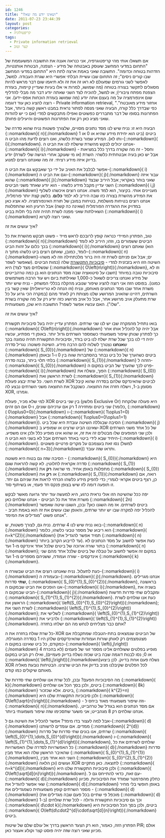 ```yaml
---
id: 1246
title: "ושאינו יודע מה שאלו"
date: 2011-07-23 23:44:39
layout: post
categories: 
  - קריפטולוגיה
tags: 
  - Private information retrieval
  - קצר וטוב
---
```

אם תשאלו אותי מהי קריפטוגרפיה, אני כנראה אענה את התשובה המשעממת של "התחום במדעי המחשב שעוסק באבטחה של מידע - הצפנה, הבטחת אותנטיות, הזדהות בטוחה וכדומה". התשובה שאני באמת ארצה לתת היא "התחום במדעי המחשב שבו קורים ניסים"; זה התחום שבו עשיית הבלתי אפשרי היא שגרת העבודה. למשל, לאפשר לשני גורמים שמעולם לא ראו זה את זה ולא תיאמו שום דבר מראש להיות מסוגלים לתקשר בצורה בטוחה (מה שמושג, למרות אי אלו בעיות שעדיין קיימות, בעזרת הצפנת מפתח ציבורי); או למשל, להוכיח לצד השני שאתה יודע דבר מה מבלי להדליף שום אינפורמציה על מה בעצם אתה יודע (מה שמושג בעזרת הוכחות אפס-ידע). אני רוצה להציג כאן עוד דוגמה - Private information retrieval, "אחזור מידע מאובטח". כפי שבדרך כלל קורה, הבעיה שאני מנסה לפתור נראית במבט ראשון קשה ביותר, אבל הפתרונות בסופו של דבר מתבררים כפשוטים ואפילו מתבקשים למדי (אם כי יש להודות שאני מציג כאן רק את הפתרונות הפשוטים והיעילים פחות).

הבעיה היא זו: נניח שיש לנו מסד נתונים מסויים, שלצורך פשטות נניח שהוא סדרה של {::nomarkdown}\( n\){:/nomarkdown} ביטים (ביט הוא יחידת מידע שהיא או 0 או 1 ותו לא). המידע שמור בשרת כלשהו, ואנו רוצים לדעת מהו הביט ה-{::nomarkdown}\( i\){:/nomarkdown}. אנחנו יכולים לבקש מהשרת שישלח לנו את הביט ה-{::nomarkdown}\( i\){:/nomarkdown} וחסל - זה מה שקורה בדרך כלל במציאות - אבל יש כאן בעיה אבטחתית כלשהי: השרת (או מי שעוקב אחרי הגישה שלי לשרת) יודע בדיוק איזה מידע רציתי. זה מה שאנחנו רוצים למנוע.

אפשר לבלבל את האויב על ידי כך שאבקש גם את הביט ה-{::nomarkdown}\( i\){:/nomarkdown} וגם את הביט ה-{::nomarkdown}\( j\){:/nomarkdown} עבור איזה שהוא {::nomarkdown}\( j\){:/nomarkdown} שאני בוחר באקראי; אבל היריב שבצד השני עדיין מקבל מידע כלשהו - הוא יודע שאחד משני הביטים {::nomarkdown}\( i,j\){:/nomarkdown} מעניינים אותי. בקיצור, הוא למד משהו. אנחנו רוצים איכשהו לשלוף את המידע מהשרת בצורה כזו שבה היריב לא ילמד <strong>כלום</strong>. בלשון קצת יותר פורמלית, אנחנו רוצים בטיחות מושלמת, בטיחות במובן של תורת האינפורמציה. לא אציג כאן במדויק את ההגדרה הפורמלית (שאינה כה קשה) אבל הרעיון הוא שהתפלגות השאילתות שאני מפנה לשרת תהיה זהה בלי תלות בביט {::nomarkdown}\( i\){:/nomarkdown} שאני רוצה לקרוא.

איך עושים את זה?

טוב, הפתרון המיידי כנראה קופץ לרובכם לראש מייד - פשוט תבקש מהשרת את כל {::nomarkdown}\( n\){:/nomarkdown} הביטים ששמורים בו, וזהו; היריב לא לומד בכך כלום על זהות הביט {::nomarkdown}\( i\){:/nomarkdown} שאתם רוצים (הוא לומד, כמובן, שאתם רוצים ביט כלשהו מתוך ה-{::nomarkdown}\( n\){:/nomarkdown}-ים; אבל אם פניתם לשרת זה היה ברור מלכתחילה וזה לא משהו שאפשר לשפר). השיטה הזו היא בזבזנית למדי - <a href="http://www.gadial.net/?p=1034">סיבוכיות התקשורת</a> שלה (כמות הביטים שנשלחים מצד לצד) היא {::nomarkdown}\( O\left(n\right)\){:/nomarkdown}, וזו לא סיבוכיות טובה במיוחד (חשבו על סיטואציה שבה מסד הנתונים הוא בן כמה טרהבייטים של מידע ואנחנו צריכים לשאול כ-1,000 שאילתות ביום ויש עוד הרבה משתמשים כמונו). בפוסט הזה אני רוצה להציג שיפור שנובע מהקלה בכללי המשחק - נניח שיש יותר משרת אחד שבו מסד הנתונים מאוחסן, ונניח (וזו הנחה לא טריוויאלית) שאין קשר בין השרתים, דהיינו שהאויב המרושע שלנו מצותת רק לאחד מהם (במקרה הכי גרוע על כל שרת מתעלק אויב מרושע אחר, אבל כל אויב מרושע כזה יודע רק על מה שקורה בשרת "שלו"). האם עכשיו אפשר לשפר? התשובה היא שכן, משמעותית.

איך עושים את זה?

בואו נתחיל מהמקרה שבו יש לנו שני שרתים. הפתרון עדיין יהיה בעל סיבוכיות תקשורת {::nomarkdown}\( O\left(n\right)\){:/nomarkdown} אבל יהיה קל להכליל אותו אחר כך לפתרון שנותן שיפור משמעותי כשמספר השרתים גדול יותר. באופן די מפתיע, עכשיו יהיה די לנו בכך שכל שרת ישלח לנו ביט בודד, וסיבוכיות התקשורת תהיה טמונה בכך ש<strong>אנחנו</strong> נצטרך לשלוח להם הרבה מידע. השיטה פשוטה: נגריל סדרה {::nomarkdown}\( S_{0}\){:/nomarkdown} של {::nomarkdown}\( n\){:/nomarkdown} ביטים כשהערך של כל ביט נבחר בהסתברות שווה בין 0 ו-1 ובאופן בלתי תלוי ביתר, נבנה סדרה {::nomarkdown}\( S_{1}\){:/nomarkdown} הזהה ל-{::nomarkdown}\( S_{0}\){:/nomarkdown} פרט לכך שהערך של הביט במקום ה-{::nomarkdown}\( i\){:/nomarkdown} הפוך, ונשלח את {::nomarkdown}\( S_{0}\){:/nomarkdown} לשרת הראשון ואת {::nomarkdown}\( S_{1}\){:/nomarkdown} לשרת השני. כל שרת יבצע פעולת XOR לביטים שהאינדקס שלהם בסדרה שהוא קיבל מסומן ב-1, וישלח חזרה את התוצאה. כשנקבל את התוצאה משני השרתים נבצע לה XOR, וגמרנו.

למי שלא מכיר, פעולת XOR בין שני ביטים (מלשון Exclusive Or) היא פעולה שלוקחת שני ביטים ומחזירה 1 רק אם ערכיהם שונים, ו-0 אם הם זהים (כלומר, {::nomarkdown}\( 0\oplus0=0\){:/nomarkdown} ו-{::nomarkdown}\( 1\oplus1=0\){:/nomarkdown} אבל {::nomarkdown}\( 1\oplus0=0\oplus1=1\){:/nomarkdown}). הסיבה שבגללה השיטה עובדת היא שכל ביט {::nomarkdown}\( j\){:/nomarkdown} שאיננו הביט שרצינו או שמופיע ב-XOR של כל אחד משני השרתים ולכן שני המופעים שלו מבטלים זה את זה, או שהוא אינו מופיע כלל ולכן אינו משפיע. היחיד שבא לידי ביטוי באחד השרתים אבל לא בשני הוא הביט ה-{::nomarkdown}\( i\){:/nomarkdown}. נסו זאת בעצמכם על מקרים פרטיים פשוטים (למשל {::nomarkdown}\( n=3\){:/nomarkdown}) ותראו שזה עובד.

הסיבה שזה גם בטוח היא פשוטה - {::nomarkdown}\( S_{0}\){:/nomarkdown} היא סדרה אקראית לחלוטין. לא קשה להראות שגם {::nomarkdown}\( S_{1}\){:/nomarkdown} מתפלגת באופן אחיד. מי שרואה <strong>רק</strong> את {::nomarkdown}\( S_{0}\){:/nomarkdown} או <strong>רק</strong> את {::nomarkdown}\( S_{1}\){:/nomarkdown} רואה, אם כן, רצף ביטים אקראי לגמרי; כדי להפיק מידע כלשהו הכרחי לראות את שניהם גם יחד. זו תופעה דומה לזו שיש בצופן פנקס חד פעמי, או בשיתוף סוד.

יפה ככל שהשיטה הזו אולי נראית כרגע, היא למעשה עוד יותר גרועה מאשר לבקש משרת אחד את כל הביטים - אנחנו שולחים כאן {::nomarkdown}\( 2n\){:/nomarkdown} ביטים לשרתים. אז מה השגנו כאן? ובכן, השגנו שיטה שאפשר להכליל יפה למקרה שבו יש יותר שרתים, והאופן שבו עושים את זה הוא באמת חביב - אנחנו פשוט "מגדילים את המימד".

בואו נניח שיש לנו 4 שרתים. נניח גם, לצורך פשטות, ש-{::nomarkdown}\( n\){:/nomarkdown} הוא ריבוע של מספר טבעי כלשהו, כלומר {::nomarkdown}\( n=k^{2}\){:/nomarkdown} (תמיד אפשר להגדיל את {::nomarkdown}\( n\){:/nomarkdown} עד לריבוע הקרוב ביותר). כעת אפשר לחשוב על מסד הנתונים לא בתור שורה ארוכה של ביטים שלכל אחד אינדקס מ-1 ועד {::nomarkdown}\( n\){:/nomarkdown}; במקום זה אפשר לחשוב על טבלה של ביטים שלכל אחד מהם שני אינדקסים - שורה ועמודה, ששניהם מספרים מ-1 ועד {::nomarkdown}\( k\){:/nomarkdown}.

כעת לתעלול. נניח שאנחנו רוצים את הביט שבשורה ה-{::nomarkdown}\( i\){:/nomarkdown} ובעמודה ה-{::nomarkdown}\( j\){:/nomarkdown}. אנחנו מגרילים <strong>שתי</strong> סדרות, {::nomarkdown}\( S_{0}^{1},S_{0}^{2}\){:/nomarkdown}, בראשונה אנו הופכים את הביט שבמקום ה-{::nomarkdown}\( i\){:/nomarkdown}, בשניה את הביט שבמקום ה-{::nomarkdown}\( j\){:/nomarkdown} ומקבלים שתי סדרות חדשות {::nomarkdown}\( S_{1}^{1},S_{1}^{2}\){:/nomarkdown}. כעת אנו שולחים לשרת הראשון את {::nomarkdown}\( \left(S_{0}^{1},S_{0}^{2}\right)\){:/nomarkdown}; לשרת השני את {::nomarkdown}\( \left(S_{1}^{1},S_{0}^{2}\right)\){:/nomarkdown}; לשלישי את {::nomarkdown}\( \left(S_{0}^{1},S_{1}^{2}\right)\){:/nomarkdown} ולרביעי את {::nomarkdown}\( \left(S_{1}^{1},S_{1}^{2}\right)\){:/nomarkdown}. אתם כבר מצליחים לנחש מה הם ישלחו בחזרה?

כל שרת שולח בחזרה את ה-XOR של הביטים שנמצאים בתת-הטבלה שמתקבלת אם מצטמצמים רק לאותן שורות ועמודות שהאינדקסים שלהן היו 1 בסדרה המוגרלת. כמקודם, כל ביט שאיננו במקום ה-{::nomarkdown}\( \left(i,j\right)\){:/nomarkdown} מופיע בפלטים ששולחים אלינו מספר זוגי של פעמים (לא בהכרח 4 או 0; נסו לבנות דוגמה שבה ביט שכזה נשלח בדיוק פעמיים), ואילו רק הביט במקום {::nomarkdown}\( \left(i,j\right)\){:/nomarkdown}נשלח פעם אחת בדיוק. לכן ביצוע XOR לכל הפלטים שקיבלנו מניב בדיוק את הביט שרצינו. הבטיחות נובעת מאליה מאותם שיקולים כמו קודם.

מה הסיבוכיות הפעם? ובכן, לכל שרת אנו שולחים שתי סדרות של {::nomarkdown}\( k\){:/nomarkdown} ביטים, ולכן בסך הכל אנו שולחים {::nomarkdown}\( 8k\){:/nomarkdown} ביטים. אלא שכזכור, {::nomarkdown}\( k^{2}=n\){:/nomarkdown} ולכן סיבוכיות התקשורת שלנו היא {::nomarkdown}\( O\left(\sqrt{n}\right)\){:/nomarkdown} - וזה שיפור משמעותי מאוד ביחס ל-{::nomarkdown}\( n\){:/nomarkdown}. אם מסד הנתונים הוא בגודל של טרהבייט, אנחנו שולחים רק 8 מגהבייט; אני משער שתסכימו שזה שיפור משמעותי ביותר.

אבל למה לעצור בדו מימד? אפשר להכליל את השיטה גם ל-{::nomarkdown}\( d\){:/nomarkdown} ממדים. אם עומדים לרשותנו {::nomarkdown}\( 2^{d}\){:/nomarkdown} שרתים, אנו בונים שתי סדרות של סדרות {::nomarkdown}\( \left(S_{0}^{1},\dots,S_{0}^{d}\right)\){:/nomarkdown} ו-{::nomarkdown}\( \left(S_{1}^{1},\dots,S_{1}^{d}\right)\){:/nomarkdown}, שולחים לשרתים את כל האפשרויות (כל האפשרויות לסדרה של {::nomarkdown}\( d\){:/nomarkdown} סדרות שהאיבר הראשון שלה הוא אחד מבין {::nomarkdown}\( S_{0}^{1},S_{1}^{1}\){:/nomarkdown}, השני הוא אחד מבין {::nomarkdown}\( S_{0}^{2},S_{1}^{2}\){:/nomarkdown} וכן הלאה) ועושים XOR לתוצאה. כאן מתקיים {::nomarkdown}\( n=k^{d}\){:/nomarkdown} ולכן סיבוכיות התקשורת שלנו היא {::nomarkdown}\( O\left(\sqrt[d]{n}\right)\){:/nomarkdown}. עם זאת, כדאי להתייחס גם ל-{::nomarkdown}\( d\){:/nomarkdown} כחלק מהפרמטר שמודד את הסיבוכיות, מכיוון שאי אפשר להגדיל את {::nomarkdown}\( d\){:/nomarkdown} באופן חופשי בלי מחיר - מספר השרתים קופץ משמעותית כשמגדילים את {::nomarkdown}\( d\){:/nomarkdown} (מוכפל פי שתיים בכל פעם שבה מגדילים את {::nomarkdown}\( d\){:/nomarkdown} ב-1) וכך גם סיבוכיות התקשורת גדולה - לכל שרת שולחים {::nomarkdown}\( d\cdot k\){:/nomarkdown} ביטים, ולכן בסך הכל הסיבוכיות היא {::nomarkdown}\( O\left(d\cdot2^{d}\cdot\sqrt[d]{n}\right)\){:/nomarkdown} ביטים.

הפתרון הזה, כאמור, הוא רק הצעד הראשון בדרך אל עולם שלם של שיטות PIR; אולם מכיוון שאני רוצה שזה יהיה פוסט קצר וקולע אעצור כאן.
